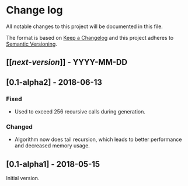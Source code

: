 # Change log
All notable changes to this project will be documented in this file.

The format is based on [Keep a Changelog](http://keepachangelog.com/)
and this project adheres to [Semantic Versioning](http://semver.org/).

## [[*next-version*]] - YYYY-MM-DD

## [0.1-alpha2] - 2018-06-13
### Fixed
- Used to exceed 256 recursive calls during generation.

### Changed
- Algorithm now does tail recursion, which leads to better performance and decreased memory usage.

## [0.1-alpha1] - 2018-05-15
Initial version.
